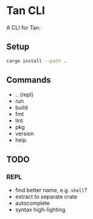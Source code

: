 # Tan CLI

A CLI for Tan.

## Setup

```sh
cargo install --path .
```

## Commands

- .. (repl)
- run
- build
- fmt
- lint
- pkg
- version
- help

## TODO

### REPL

- find better name, e.g. `shell`?
- extract to separate crate
- autocomplete
- syntax high-lighting
